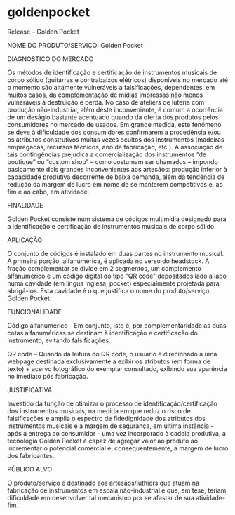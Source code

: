 # goldenpocket
Release – Golden Pocket

NOME DO PRODUTO/SERVIÇO: Golden Pocket

DIAGNÓSTICO DO MERCADO

Os métodos de identificação e certificação de instrumentos musicais de corpo sólido (guitarras e contrabaixos elétricos) disponíveis no mercado até o momento são altamente vulneráveis a falsificações, dependentes, em muitos casos, da complementação de mídias impressas não menos vulneráveis à destruição e perda. No caso de ateliers de luteria com produção não-industrial, além deste inconveniente, é comum a ocorrência de um deságio bastante acentuado quando da oferta dos produtos pelos consumidores no mercado de usados. Em grande medida, este fenômeno se deve à dificuldade dos consumidores confirmarem a procedência e/ou os atributos construtivos muitas vezes ocultos dos instrumentos (madeiras empregadas, recursos técnicos, ano de fabricação, etc.). A associação de tais contingências prejudica a comercialização dos instrumentos “de boutique” ou “custom shop” – como costumam ser chamados – impondo basicamente dois grandes inconvenientes aos artesãos: produção inferior à capacidade produtiva decorrente de baixa demanda, além da tendência de redução da margem de lucro em nome de se manterem competitivos e, ao fim e ao cabo, em atividade. 

FINALIDADE

Golden Pocket consiste num sistema de códigos multimídia designado para a identificação e certificação de instrumentos musicais de corpo sólido.

APLICAÇÃO

 O conjunto de códigos é instalado em duas partes no instrumento musical. A primeira porção, alfanumérica, é aplicada no verso do headstock. A fração complementar se divide em 2 segmentos, um complemento alfanumérico e um código digital do tipo “QR code” depositados lado a lado numa cavidade (em língua inglesa, pocket) especialmente projetada para abrigá-los. Esta cavidade é o que justifica o nome do produto/serviço: Golden Pocket.

FUNCIONALIDADE

Código alfanumérico - Em conjunto, isto é, por complementaridade as duas cotas alfanuméricas se destinam à identificação e certificação do instrumento, evitando falsificações.

QR code – Quando da leitura do QR code, o usuário é direcionado a uma webpage destinada exclusivamente a exibir os atributos (em forma de texto) + acervo fotográfico do exemplar consultado, exibindo sua aparência no imediato pós fabricação.

JUSTIFICATIVA

Investido da função de otimizar o processo de identificação/certificação dos instrumentos musicais, na medida em que reduz o risco de falsificações e amplia o espectro de fidedignidade dos atributos dos instrumentos musicais e a margem de segurança, em última instância - após a entrega ao consumidor – uma vez incorporado à cadeia produtiva, a tecnologia Golden Pocket é capaz de agregar valor ao produto ao incrementar o potencial comercial e, consequentemente, a margem de lucro dos fabricantes.

PÚBLICO ALVO

O produto/serviço é destinado aos artesãos/luthiers que atuam na fabricação de instrumentos em escala não-industrial e que, em tese, teriam dificuldade em desenvolver tal mecanismo por se afastar de sua atividade-fim.






